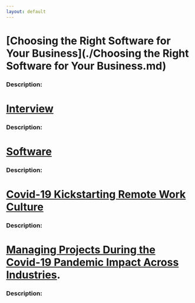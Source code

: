 ```yaml
---
layout: default
---
```


# [Choosing the Right Software for Your Business](./Choosing the Right Software for Your Business.md)
### Description:

# [Interview](./Interview.md)
### Description:

# [Software](./Software.md)
### Description: 

# [Covid-19 Kickstarting Remote Work Culture](./2020-11-22-covid-19-kickstarting-remote-work-culture.md)
### Description:

# [Managing Projects During the Covid-19 Pandemic Impact Across Industries](./2020-11-22-managing-projects-during-the-covid-19-pandemic-impact-across-industries.md).
### Description:

